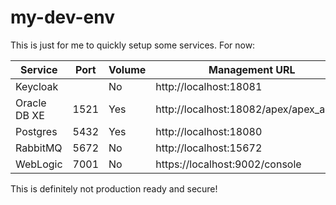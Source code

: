 # my-dev-env

This is just for me to quickly setup some services. For now:

| Service | Port | Volume |Management URL | Username | Password |
|-|-|-|-|-|-|
| Keycloak | | No | http://localhost:18081 | admin | Beheer_01 |
| Oracle DB XE | 1521 | Yes | http://localhost:18082/apex/apex_admin | admin / sys / system | Beheer_01 |
| Postgres | 5432 | Yes | http://localhost:18080 | admin@localhost | Beheer_01 |
| RabbitMQ | 5672 | No | http://localhost:15672 | admin | Beheer_01 |
| WebLogic | 7001 | No | https://localhost:9002/console | weblogic | Beheer_01 |

This is definitely not production ready and secure!
